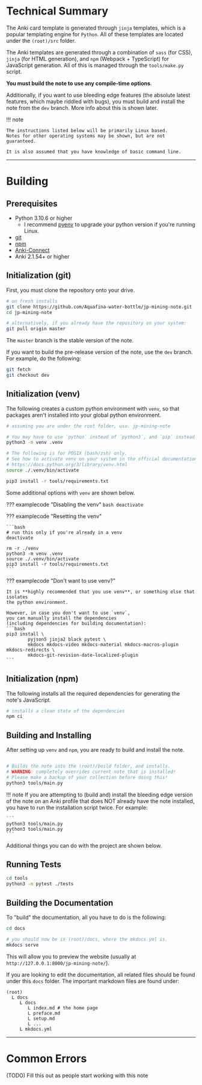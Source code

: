



# Technical Summary
The Anki card template is generated through `jinja` templates,
which is a popular templating engine for `Python`.
All of these templates are located under the `(root)/src` folder.

The Anki templates are generated through a combination of
`sass` (for CSS), `jinja` (for HTML generation),
and `npm` (Webpack + TypeScript) for JavaScript generation.
All of this is managed through the `tools/make.py` script.

**You must build the note to use any compile-time options**.

Additionally, if you want to use bleeding edge features
(the absolute latest features, which maybe riddled with bugs),
you must build and install the note from the `dev` branch.
More info about this is shown later.


!!! note

    The instructions listed below will be primarily Linux based.
    Notes for other operating systems may be shown, but are not guaranteed.

    It is also assumed that you have knowledge of basic command line.

---


# Building

## Prerequisites
- Python 3.10.6 or higher
    - I recommend [pyenv](https://github.com/pyenv/pyenv) to upgrade your python version
      if you're running Linux.
- [git](https://git-scm.com/downloads)
- [npm](https://docs.npmjs.com/downloading-and-installing-node-js-and-npm/)
- [Anki-Connect](https://github.com/FooSoft/anki-connect#anki-connect)
- Anki 2.1.54+ or higher




## Initialization (git)

First, you must clone the repository onto your drive.

```bash
# on fresh installs
git clone https://github.com/Aquafina-water-bottle/jp-mining-note.git
cd jp-mining-note

# alternatively, if you already have the repository on your system:
git pull origin master
```

The `master` branch is the stable version of the note.

If you want to build the pre-release version of the note,
use the `dev` branch. For example, do the following:
```bash
git fetch
git checkout dev
```



## Initialization (venv)

The following creates a custom python environment with `venv`,
so that packages aren't installed into your global python environment.

```bash
# assuming you are under the root folder, usu. jp-mining-note

# You may have to use `python` instead of `python3`, and `pip` instead of `pip3`.
python3 -m venv .venv

# The following is for POSIX (bash/zsh) only.
# See how to activate venv on your system in the official documentation:
# https://docs.python.org/3/library/venv.html
source ./.venv/bin/activate

pip3 install -r tools/requirements.txt
```

Some additional options with `venv` are shown below.

??? examplecode "Disabling the venv"
    ```bash
    deactivate
    ```

??? examplecode "Resetting the venv"

    ```bash
    # run this only if you're already in a venv
    deactivate

    rm -r ./venv
    python3 -m venv .venv
    source ./.venv/bin/activate
    pip3 install -r tools/requirements.txt
    ```

??? examplecode "Don't want to use venv?"

    It is **highly recommended that you use venv**, or something else that isolates
    the python environment.

    However, in case you don't want to use `venv`,
    you can manually install the dependencies
    (including dependencies for building documentation):
    ```bash
    pip3 install \
            pyjson5 jinja2 black pytest \
            mkdocs mkdocs-video mkdocs-material mkdocs-macros-plugin mkdocs-redirects \
            mkdocs-git-revision-date-localized-plugin
    ```

<!--
# personal setup
pip3 install neovim anki aqt
-->


## Initialization (npm)

The following installs all the required dependencies for generating the note's JavaScript.

```bash
# installs a clean state of the dependencies
npm ci
```





## Building and Installing

After setting up `venv` and `npm`, you are ready to build and install the note.

```bash

# Builds the note into the (root)/build folder, and installs.
# WARNING: completely overrides current note that is installed!
# Please make a backup of your collection before doing this!
python3 tools/main.py
```

<!--
!!! warning
    If you are attempting to (build and) install the bleeding edge (`dev`) version of the note
    at ALL, use the `--dev-output-version="0.12.0.0"` flag on the
    `install.py` (or `main.py`) script. For example:
    ```
    python3 main.py --dev-output-version="0.12.0.0"
    ```

    There are also some related notes for the current dev build:

    - If you're on 2.1.54 or below, you'll want to add `legacy-anki_2-1-54` to the `css-folders` of the config.py, i.e.
    ```
    "css-folders": ["base", "responsive", "dictionaries", "editor-fields", "legacy-anki_2-1-54", "theme", "extra"],
    ```

    - The font size of some fields aren't automatically changed yet, so you'll have to adjust them manually in order for it to look nice:
    ```
    "WordReadingHiragana": 10,
    "PrimaryDefinitionPicture": 20, # default
    "PAOverrideText": 20, # default
    "YomichanWordTags": 10,
    "IsHintCard": 10,
    ```

    - In addition to the above, you would likely want to match the font family with all the other fields,
        as the font family for new fields is not updated either.

!!! note
    Running the `main.py` script is exactly equivalent of running the above two commands.

-->


!!! note
    If you are attempting to (build and) install the bleeding edge version of the note
    on an Anki profile that does NOT already have the note installed,
    you have to run the installation script twice.
    For example:

    ```
    python3 tools/main.py
    python3 tools/main.py
    ```


Additional things you can do with the project are shown below.


## Running Tests
```bash
cd tools
python3 -m pytest ./tests
```


## Building the Documentation

To "build" the documentation, all you have to do is the following:
```bash
cd docs

# you should now be in (root)/docs, where the mkdocs.yml is.
mkdocs serve
```

This will allow you to preview the website (usually at `http://127.0.0.1:8000/jp-mining-note/`).


If you are looking to edit the documentation, all related files should be found
under this `docs` folder.
The important markdown files are found under:
```
(root)
  L docs
     L docs
        L index.md # the home page
        L preface.md
        L setup.md
        L ...
     L mkdocs.yml
```

---


# Common Errors

(TODO) Fill this out as people start working with this note



